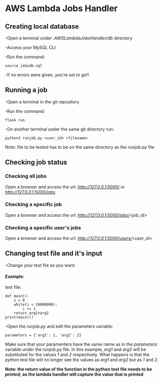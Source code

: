 # AWS Lambda Jobs Handler

## Creating local database

-Open a terminal under _.AWSLambdaJobsHandler/db_ directory

-Access your MySQL CLI

-Run the command:

`source jobsdb.sql`

-If no errors were given, you're set to go!!

## Running a job

-Open a terminal in the git repository

-Run the command:

`flask run`

-On another terminal under the same git directory run:

`python3 runjob.py <user_id> <filename>`

Note: file to be tested has to be on the same directory as the _runjob.py_ file

## Checking job status

### Checking all jobs
Open a browser and access the url:
_http://127.0.0.1:5000/_ or _http://127.0.0.1:5000/jobs_

### Checking a specific job
Open a browser and access the url:
_http://127.0.0.1:5000/jobs/<job_id>_

### Checking a specific user's jobs
Open a browser and access the url:
_http://127.0.0.1:5000/users/<user_id>_

## Changing test file and it's input
-Change your test file as you want:

#### Example:
test file:

```
def main():
    i = 0
    while(i < 10000000):
        i += 1
    return arg1+arg2
print(main())
```

-Open the _runjob.py_ and edit the parameters variable:

`parameters = {'arg1': 1, 'arg2': 2}`


Make sure that your paramenters have the same name as in the _parameters_ variable under the _runjob.py_ file.
In this example, _arg1_ and _arg2_ will be substituted for the values _1_ and _2_ respectively. What happens is that the python test file will no longer see the values as _arg1_ and _arg2_ but as _1_ and _2_.

__Note: the return value of the function in the python test file needs to be _printed_, as the lambda handler will capture the value that is printed__
